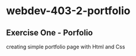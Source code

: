 # webdev-403-2-portfolio
## Exercise One - Porfolio

creating simple portfolio page with Html and Css  

